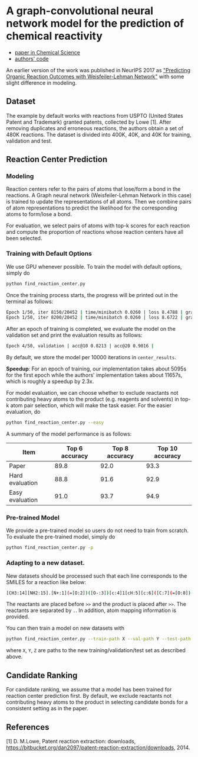 # A graph-convolutional neural network model for the prediction of chemical reactivity

- [paper in Chemical Science](https://pubs.rsc.org/en/content/articlelanding/2019/sc/c8sc04228d#!divAbstract)
- [authors' code](https://github.com/connorcoley/rexgen_direct)

An earlier version of the work was published in NeurIPS 2017 as 
["Predicting Organic Reaction Outcomes with Weisfeiler-Lehman Network"](https://arxiv.org/abs/1709.04555) with some 
slight difference in modeling.

## Dataset

The example by default works with reactions from USPTO (United States Patent and Trademark) granted patents, 
collected by Lowe [1]. After removing duplicates and erroneous reactions, the authors obtain a set of 480K reactions. 
The dataset is divided into 400K, 40K, and 40K for training, validation and test.

## Reaction Center Prediction

### Modeling

Reaction centers refer to the pairs of atoms that lose/form a bond in the reactions. A Graph neural network 
(Weisfeiler-Lehman Network in this case) is trained to update the representations of all atoms. Then we combine 
pairs of atom representations to predict the likelihood for the corresponding atoms to form/lose a bond.

For evaluation, we select pairs of atoms with top-k scores for each reaction and compute the proportion of reactions 
whose reaction centers have all been selected.

### Training with Default Options

We use GPU whenever possible. To train the model with default options, simply do 

```bash
python find_reaction_center.py
```

Once the training process starts, the progress will be printed out in the terminal as follows:

```bash
Epoch 1/50, iter 8150/20452 | time/minibatch 0.0260 | loss 8.4788 | grad norm 12.9927
Epoch 1/50, iter 8200/20452 | time/minibatch 0.0260 | loss 8.6722 | grad norm 14.0833
```

After an epoch of training is completed, we evaluate the model on the validation set and 
print the evaluation results as follows:

```bash
Epoch 4/50, validation | acc@10 0.8213 | acc@20 0.9016 |
```

By default, we store the model per 10000 iterations in `center_results`.

**Speedup**: For an epoch of training, our implementation takes about 5095s for the first epoch  while the authors' 
implementation takes about 11657s, which is roughly a speedup by 2.3x.

For model evaluation, we can choose whether to exclude reactants not contributing heavy atoms to the product 
(e.g. reagents and solvents) in top-k atom pair selection, which will make the task easier. 
For the easier evaluation, do

```bash
python find_reaction_center.py --easy
```

A summary of the model performance is as follows:

| Item            | Top 6 accuracy | Top 8 accuracy | Top 10 accuracy |
| --------------- | -------------- | -------------- | --------------- |
| Paper           | 89.8           | 92.0           | 93.3            |
| Hard evaluation | 88.8           | 91.6           | 92.9            |
| Easy evaluation | 91.0           | 93.7           | 94.9            |

### Pre-trained Model

We provide a pre-trained model so users do not need to train from scratch. To evaluate the pre-trained model, simply do

```bash
python find_reaction_center.py -p
```

### Adapting to a new dataset.

New datasets should be processed such that each line corresponds to the SMILES for a reaction like below:

```bash
[CH3:14][NH2:15].[N+:1](=[O:2])([O-:3])[c:4]1[cH:5][c:6]([C:7](=[O:8])[OH:9])[cH:10][cH:11][c:12]1[Cl:13].[OH2:16]>>[N+:1](=[O:2])([O-:3])[c:4]1[cH:5][c:6]([C:7](=[O:8])[OH:9])[cH:10][cH:11][c:12]1[NH:15][CH3:14]
```

The reactants are placed before `>>` and the product is placed after `>>`. The reactants are separated by `.`. 
In addition, atom mapping information is provided.

You can then train a model on new datasets with 

```bash
python find_reaction_center.py --train-path X --val-path Y --test-path Z
```

where `X`, `Y`, `Z` are paths to the new training/validation/test set as described above.

## Candidate Ranking

For candidate ranking, we assume that a model has been trained for reaction center prediction first. 
By default, we exclude reactants not contributing heavy atoms to the product in selecting candidate bonds 
for a consistent setting as in the paper.

## References

[1] D. M.Lowe, Patent reaction extraction: downloads, 
https://bitbucket.org/dan2097/patent-reaction-extraction/downloads, 2014.
